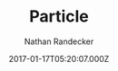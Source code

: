 ---
title: Particle
github: 'https://github.com/nrandecker/particle'
demo: 'https://nrandecker.github.io/particle'
author: Nathan Randecker
ssg:
  - Jekyll
cms:
  - No Cms
date: 2017-01-17T05:20:07.000Z
github_branch: master
description: 'A simple portfolio Jekyll theme:'
stale: true
---